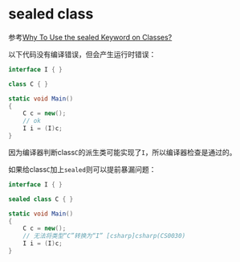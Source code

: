 # sealed class

参考[Why To Use the sealed Keyword on Classes?](https://www.codeproject.com/Articles/239939/Csharp-Tweaks-Why-To-Use-the-sealed-Keyword-on-Cla)

以下代码没有编译错误，但会产生运行时错误：
```C#
interface I { }

class C { }

static void Main()
{
    C c = new();
    // ok
    I i = (I)c;
}
```

因为编译器判断class`C`的派生类可能实现了`I`，所以编译器检查是通过的。

如果给class`C`加上`sealed`则可以提前暴漏问题：
```C#
interface I { }

sealed class C { }

static void Main()
{
    C c = new();
    // 无法将类型“C”转换为“I” [csharp]csharp(CS0030)
    I i = (I)c;
}
```
